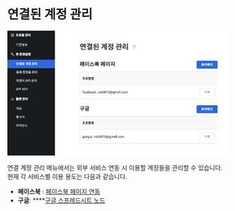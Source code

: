 # 연결된 계정 관리

![&#xC5F0;&#xACB0; &#xACC4;&#xC815; &#xAD00;&#xB9AC;](../../.gitbook/assets/integrations.png)

연결 계정 관리 메뉴에서는 외부 서비스 연동 시 이용할 계정들을 관리할 수 있습니다.  
현재 각 서비스별 이용 용도는 다음과 같습니다.

* **페이스북** : [페이스북 페이지 연동](../../builder/messenger-integrations/)
* **구글**: ****[구글 스프레드시트 노드](../../builder/chatbot/node/gsheet.md) 

